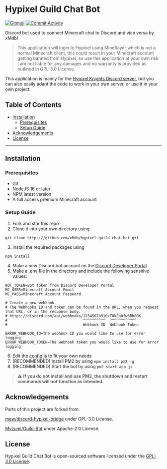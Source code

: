 # Hypixel Guild Chat Bot

[![Gitmoji](https://img.shields.io/badge/gitmoji-%20😜%20😍-FFDD67.svg?style=flat-square)](http://gitmoji.dev/) [![Commit Activity](https://img.shields.io/github/commit-activity/w/xMdb/hypixel-guild-chat-bot)](https://github.com/xMdb/hypixel-guild-chat-bot/commits/main/)

Discord bot used to connect Minecraft chat to Discord and vice versa by xMdb!

> This application will login to Hypixel using Mineflayer which is not a normal Minecraft client, this could result in your Minecraft account getting banned from Hypixel, so use this application at your own risk. I am not liable for any damages and no warranty is provided as outlined in GPL-3.0 License.

This application is mainly for the [Hypixel Knights Discord server](https://discord.gg/kQMNpNw6s5), but you can also easily adapt the code to work in your own server, or use it in your own project.

## Table of Contents

- [Installation](#installation)
  - [Prerequisites](#prerequisites)
  - [Setup Guide](#setup-guide)
- [Acknowledgements](#acknowledgements)
- [License](#license)

<hr>

## Installation

### Prerequisites

- Git
- NodeJS 16 or later
- NPM latest version
- A full access premium Minecraft account

### Setup Guide

1. Fork and star this repo
2. Clone it into your own directory using 
```
git clone https://github.com/xMdb/hypixel-guild-chat-bot.git
```
3. Install the required packages using 
```
npm install
```
4. Make a new Discord bot account on the [Discord Developer Portal](https://discord.com/developers/applications)
5. Make a .env file in the directory and include the following sensitive values:
```
BOT_TOKEN=Bot token from Discord Developer Portal
MC_USER=Minecraft Account Email
MC_PASS=Minecraft Account Password

# Create a new webhook
# The Webhooks ID and token can be found in the URL, when you request that URL, or in the response body.
# https://discord.com/api/webhooks/12345678910/T0kEn0fw3Bh00K
#                                  ^^^^^^^^^^  ^^^^^^^^^^^^ 
#                                  Webhook ID  Webhook Token

ERROR_WEBHOOK_ID=The webhook ID you would like to use for error logging
ERROR_WEBHOOK_TOKEN=The webhook token you would like to use for error logging
```
6. Edit the [config.js](https://github.com/xMdb/hypixel-knights-gchat-bot/blob/main/config.js) to fit your own needs
7. (RECOMMENDED) Install PM2 by using `npm install pm2 -g`
8. (RECOMMENDED) Start the bot by using `pm2 start app.js`
> :warning: **If you do not install and use PM2, the shutdown and restart commands will not function as intended.**

## Acknowledgements
Parts of this project are forked from:

[mew/discord-hypixel-bridge](https://github.com/mew/discord-hypixel-bridge) under GPL-3.0 License.

[Myzumi/Guild-Bot](https://github.com/Myzumi/Guild-Bot) under Apache-2.0 License.

## License

Hypixel Guild Chat Bot is open-sourced software licensed under the [GPL-3.0 License](https://github.com/xMdb/hypixel-knights-gchat-bot/blob/main/LICENSE).